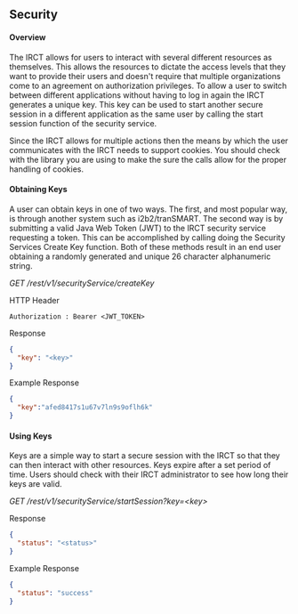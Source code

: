 ## Security
#### Overview
The IRCT allows for users to interact with several different resources as themselves. This allows the resources to dictate the access levels that they want to provide their users and doesn't require that multiple organizations come to an agreement on authorization privileges. To allow a user to switch between different applications without having to log in again the IRCT generates a unique key. This key can be used to start another secure session in a different application as the same user by calling the start session function of the security service.

Since the IRCT allows for multiple actions then the means by which the user communicates with the IRCT needs to support cookies. You should check with the library you are using to make the sure the calls allow for the proper handling of cookies.

#### Obtaining Keys
A user can obtain keys in one of two ways. The first, and most popular way, is through another system such as i2b2/tranSMART. The second way is by submitting a valid Java Web Token (JWT) to the IRCT security service requesting a token. This can be accomplished by calling doing the Security Services Create Key function. Both of these methods result in an end user obtaining a randomly generated and unique 26 character alphanumeric string.

_GET /rest/v1/securityService/createKey_

HTTP Header
```
Authorization : Bearer <JWT_TOKEN>
```

Response
```JSON
{
  "key": "<key>"
}
```

Example Response
```JSON
{
  "key":"afed8417s1u67v7ln9s9oflh6k"
}
```

#### Using Keys
Keys are a simple way to start a secure session with the IRCT so that they can then interact with other resources. Keys expire after a set period of time. Users should check with their IRCT administrator to see how long their keys are valid.


*GET /rest/v1/securityService/startSession?key=&lt;key&gt;*

Response
```JSON
{
  "status": "<status>"
}
```


Example Response
```JSON
{
  "status": "success"
}
```
